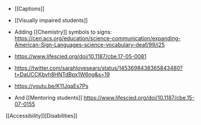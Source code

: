   - [[Captions]]
  - [[Visually impaired students]]

  - Adding [[Chemistry]] symbols to signs:
    https://cen.acs.org/education/science-communication/expanding-American-Sign-Languages-science-vocabulary-deaf/99/i25
  - https://www.lifescied.org/doi/10.1187/cbe.17-05-0081

  - https://twitter.com/sarahlovesears/status/1453698438365843480?t=DaUCCKbvh8HNTdBpx1W6ng&s=19

  - https://youtu.be/K11JqaEs7Ps

  - And [[Mentoring students]]
    https://www.lifescied.org/doi/10.1187/cbe.15-07-0155

[[Accessibility]][Disabilities]]